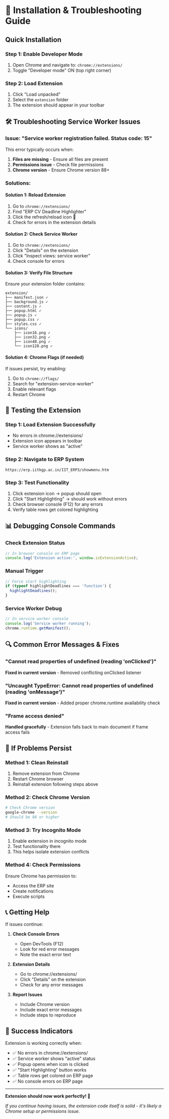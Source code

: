 # 🔧 Installation & Troubleshooting Guide

## Quick Installation

### Step 1: Enable Developer Mode
1. Open Chrome and navigate to: `chrome://extensions/`
2. Toggle "Developer mode" ON (top right corner)

### Step 2: Load Extension
1. Click "Load unpacked"
2. Select the `extension` folder
3. The extension should appear in your toolbar

## 🛠️ Troubleshooting Service Worker Issues

### Issue: "Service worker registration failed. Status code: 15"

This error typically occurs when:
1. **Files are missing** - Ensure all files are present
2. **Permissions issue** - Check file permissions
3. **Chrome version** - Ensure Chrome version 88+ 

### Solutions:

#### Solution 1: Reload Extension
1. Go to `chrome://extensions/`
2. Find "ERP CV Deadline Highlighter"
3. Click the refresh/reload icon 🔄
4. Check for errors in the extension details

#### Solution 2: Check Service Worker
1. Go to `chrome://extensions/`
2. Click "Details" on the extension
3. Click "Inspect views: service worker"
4. Check console for errors

#### Solution 3: Verify File Structure
Ensure your extension folder contains:
```
extension/
├── manifest.json ✓
├── background.js ✓
├── content.js ✓
├── popup.html ✓
├── popup.js ✓
├── popup.css ✓
├── styles.css ✓
└── icons/
    ├── icon16.png ✓
    ├── icon32.png ✓
    ├── icon48.png ✓
    └── icon128.png ✓
```

#### Solution 4: Chrome Flags (if needed)
If issues persist, try enabling:
1. Go to `chrome://flags/`
2. Search for "extension-service-worker"
3. Enable relevant flags
4. Restart Chrome

## 🧪 Testing the Extension

### Step 1: Load Extension Successfully
- No errors in chrome://extensions/
- Extension icon appears in toolbar
- Service worker shows as "active"

### Step 2: Navigate to ERP System
```
https://erp.iitkgp.ac.in/IIT_ERP3/showmenu.htm
```

### Step 3: Test Functionality
1. Click extension icon → popup should open
2. Click "Start Highlighting" → should work without errors
3. Check browser console (F12) for any errors
4. Verify table rows get colored highlighting

## 📊 Debugging Console Commands

### Check Extension Status
```javascript
// In browser console on ERP page
console.log('Extension active:', window.isExtensionActive);
```

### Manual Trigger
```javascript
// Force start highlighting
if (typeof highlightDeadlines === 'function') {
  highlightDeadlines();
}
```

### Service Worker Debug
```javascript
// In service worker console
console.log('Service worker running');
chrome.runtime.getManifest();
```

## 🔍 Common Error Messages & Fixes

### "Cannot read properties of undefined (reading 'onClicked')"
**Fixed in current version** - Removed conflicting onClicked listener

### "Uncaught TypeError: Cannot read properties of undefined (reading 'onMessage')"
**Fixed in current version** - Added proper chrome.runtime availability check

### "Frame access denied"
**Handled gracefully** - Extension falls back to main document if frame access fails

## 🚨 If Problems Persist

### Method 1: Clean Reinstall
1. Remove extension from Chrome
2. Restart Chrome browser
3. Reinstall extension following steps above

### Method 2: Check Chrome Version
```bash
# Check Chrome version
google-chrome --version
# Should be 88 or higher
```

### Method 3: Try Incognito Mode
1. Enable extension in incognito mode
2. Test functionality there
3. This helps isolate extension conflicts

### Method 4: Check Permissions
Ensure Chrome has permission to:
- Access the ERP site
- Create notifications
- Execute scripts

## 📞 Getting Help

If issues continue:

1. **Check Console Errors**
   - Open DevTools (F12)
   - Look for red error messages
   - Note the exact error text

2. **Extension Details**
   - Go to chrome://extensions/
   - Click "Details" on the extension
   - Check for any error messages

3. **Report Issues**
   - Include Chrome version
   - Include exact error messages
   - Include steps to reproduce

## 🎯 Success Indicators

Extension is working correctly when:
- ✅ No errors in chrome://extensions/
- ✅ Service worker shows "active" status
- ✅ Popup opens when icon is clicked
- ✅ "Start Highlighting" button works
- ✅ Table rows get colored on ERP page
- ✅ No console errors on ERP page

---

**Extension should now work perfectly! 🎉**

*If you continue having issues, the extension code itself is solid - it's likely a Chrome setup or permissions issue.*
